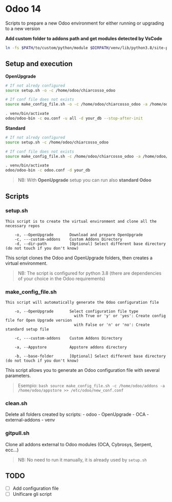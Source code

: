 # Odoo 14 

Scripts to prepare a new Odoo environment for either running or upgrading to a new version

**Add custom folder to addons path and get modules detected by VsCode**
```bash
ln -fs $PATH/to/custom/python/module $DIRPATH/venv/lib/python3.8/site-packages/odoo/addons
```

## Setup and execution

**OpenUpgrade**

```bash
# If not alredy configured
source setup.sh -o -c /home/odoo/chiarcosso_odoo

# If conf file does not exists
source make_config_file.sh -o -c /home/odoo/chiarcosso_odoo -a /home/odoo/appstore >> ou.conf

. venv/bin/activate
odoo/odoo-bin -c ou.conf -u all -d your_db --stop-after-init
```

**Standard**

```bash
# If not alredy configured
source setup.sh -c /home/odoo/chiarcosso_odoo

# If conf file does not exists
source make_config_file.sh -c /home/odoo/chiarcosso_odoo -a /home/odoo/appstore >> odoo.conf

. venv/bin/activate
odoo/odoo-bin -c odoo.conf -d your_db
```

> NB: With **OpenUpgrade** setup you can run also **standard Odoo**

## Scripts

### setup.sh

```
This script is to create the virtual environment and clone all the necessary repos
    
    -o, --OpenUpgrade       Download and prepare OpenUpgrade
    -c, ---custom-addons    Custom Addons Directory
    -d, --dir-path          [Optional] Select different base directory (do not touch if you don't know)
```

This script clones the Odoo and OpenUpgrade folders, then creates a virtual environment.
> NB: The script is configured for python 3.8 (there are dependencies of your choice in the Odoo requirements)

### make_config_file.sh

```
This script will automatically generate the Odoo configuration file

    -o, --OpenUpgrade       Select configuration file type
                              with True or 'y' or 'yes': Create config file for Open Upgrade version
                              with False or 'n' or 'no': Create standard setup file

    -c, ---custom-addons    Custom Addons Directory
    
    -a, --Appstore          Appstore addons directory

    -b, --base-folder       [Optional] Select different base directory (do not touch if you don't know)
```

This script allows you to generate an Odoo configuration file with several parameters.

> Esempio: ```bash source make_config_file.sh -c /home/odoo/addons -a /home/odoo/appstore >> /etc/odoo/new_conf.conf ```

### clean.sh

Delete all folders created by scripts:
    - odoo
    - OpenUpgrade
    - OCA
    - external-addons
    - venv

### gitpull.sh

Clone all addons external to Odoo modules (OCA, Cybrosys, Serpent, ecc...)

> NB: No need to run it manually, it is already used by `setup.sh`


## TODO

- [ ] Add configuration file
- [ ] Unificare gli script
